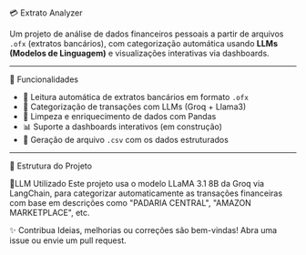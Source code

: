 💳 Extrato Analyzer

Um projeto de análise de dados financeiros pessoais a partir de arquivos `.ofx` (extratos bancários), com categorização automática usando **LLMs (Modelos de Linguagem)** e visualizações interativas via dashboards.

----------------------------------------------------------------------------------------

📌 Funcionalidades

- 📂 Leitura automática de extratos bancários em formato `.ofx`
- 🧠 Categorização de transações com LLMs (Groq + Llama3)
- 🧼 Limpeza e enriquecimento de dados com Pandas
- 📊 Suporte a dashboards interativos (em construção)
- 📁 Geração de arquivo `.csv` com os dados estruturados

----------------------------------------------------------------------------------------

 📂 Estrutura do Projeto








🧠LLM Utilizado
Este projeto usa o modelo LLaMA 3.1 8B da Groq via LangChain, para categorizar automaticamente as transações financeiras com base em descrições como "PADARIA CENTRAL", "AMAZON MARKETPLACE", etc.




✨ Contribua
Ideias, melhorias ou correções são bem-vindas! Abra uma issue ou envie um pull request.
